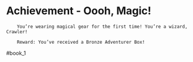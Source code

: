 # Achievement - Oooh, Magic!
```
	You’re wearing magical gear for the first time! You’re a wizard, Crawler!

	Reward: You’ve received a Bronze Adventurer Box!
```


#book_1 